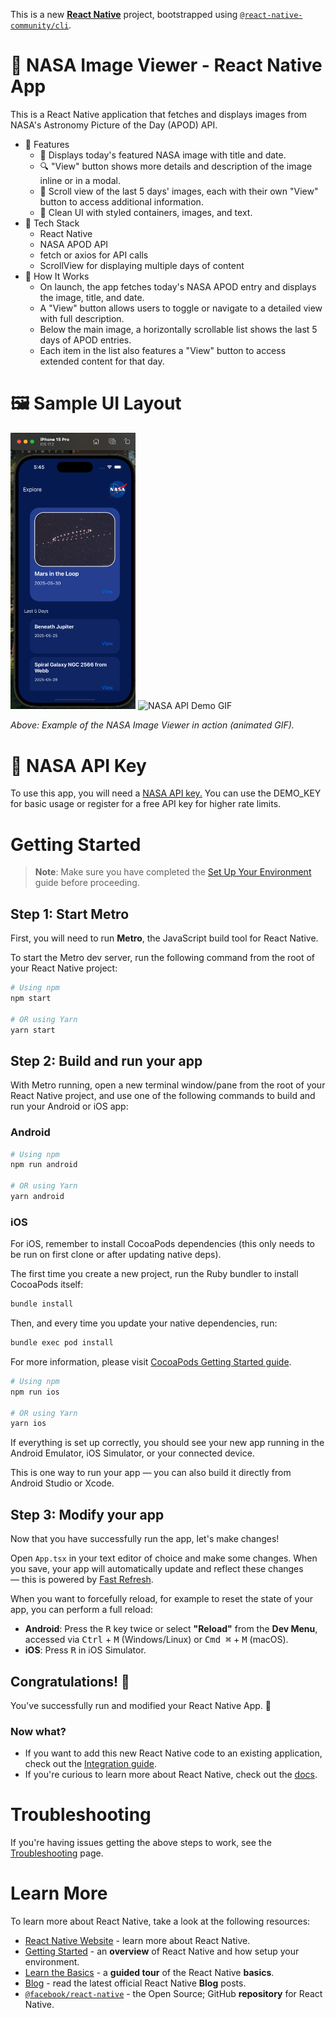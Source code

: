 This is a new [**React Native**](https://reactnative.dev) project, bootstrapped using [`@react-native-community/cli`](https://github.com/react-native-community/cli).

# 🌌 NASA Image Viewer - React Native App

This is a React Native application that fetches and displays images from NASA's Astronomy Picture of the Day (APOD) API.

- 📱 Features
  - 📸 Displays today's featured NASA image with title and date.
  - 🔍 "View" button shows more details and description of the image inline or in a modal.
  - 📆 Scroll view of the last 5 days' images, each with their own "View" button to access additional information.
  - 🎨 Clean UI with styled containers, images, and text.
- 🚀 Tech Stack
  - React Native
  - NASA APOD API
  - fetch or axios for API calls
  - ScrollView for displaying multiple days of content
- 🧠 How It Works
  - On launch, the app fetches today's NASA APOD entry and displays the image, title, and date.
  - A "View" button allows users to toggle or navigate to a detailed view with full description.
  - Below the main image, a horizontally scrollable list shows the last 5 days of APOD entries.
  - Each item in the list also features a "View" button to access extended content for that day.

# 🖼️ Sample UI Layout

<img src="src/assets/nasa-ios.png" width="200">
<img src="src/assets/20-06-25-nasa-api.gif" width="200" alt="NASA API Demo GIF">

*Above: Example of the NASA Image Viewer in action (animated GIF).*

# 🔑 NASA API Key
To use this app, you will need a <a href="https://api.nasa.gov">NASA API key.</a> You can use the DEMO_KEY for basic usage or register for a free API key for higher rate limits.

# Getting Started

> **Note**: Make sure you have completed the [Set Up Your Environment](https://reactnative.dev/docs/set-up-your-environment) guide before proceeding.

## Step 1: Start Metro

First, you will need to run **Metro**, the JavaScript build tool for React Native.

To start the Metro dev server, run the following command from the root of your React Native project:

```sh
# Using npm
npm start

# OR using Yarn
yarn start
```

## Step 2: Build and run your app

With Metro running, open a new terminal window/pane from the root of your React Native project, and use one of the following commands to build and run your Android or iOS app:

### Android

```sh
# Using npm
npm run android

# OR using Yarn
yarn android
```

### iOS

For iOS, remember to install CocoaPods dependencies (this only needs to be run on first clone or after updating native deps).

The first time you create a new project, run the Ruby bundler to install CocoaPods itself:

```sh
bundle install
```

Then, and every time you update your native dependencies, run:

```sh
bundle exec pod install
```

For more information, please visit [CocoaPods Getting Started guide](https://guides.cocoapods.org/using/getting-started.html).

```sh
# Using npm
npm run ios

# OR using Yarn
yarn ios
```

If everything is set up correctly, you should see your new app running in the Android Emulator, iOS Simulator, or your connected device.

This is one way to run your app — you can also build it directly from Android Studio or Xcode.

## Step 3: Modify your app

Now that you have successfully run the app, let's make changes!

Open `App.tsx` in your text editor of choice and make some changes. When you save, your app will automatically update and reflect these changes — this is powered by [Fast Refresh](https://reactnative.dev/docs/fast-refresh).

When you want to forcefully reload, for example to reset the state of your app, you can perform a full reload:

- **Android**: Press the <kbd>R</kbd> key twice or select **"Reload"** from the **Dev Menu**, accessed via <kbd>Ctrl</kbd> + <kbd>M</kbd> (Windows/Linux) or <kbd>Cmd ⌘</kbd> + <kbd>M</kbd> (macOS).
- **iOS**: Press <kbd>R</kbd> in iOS Simulator.

## Congratulations! :tada:

You've successfully run and modified your React Native App. :partying_face:

### Now what?

- If you want to add this new React Native code to an existing application, check out the [Integration guide](https://reactnative.dev/docs/integration-with-existing-apps).
- If you're curious to learn more about React Native, check out the [docs](https://reactnative.dev/docs/getting-started).

# Troubleshooting

If you're having issues getting the above steps to work, see the [Troubleshooting](https://reactnative.dev/docs/troubleshooting) page.

# Learn More

To learn more about React Native, take a look at the following resources:

- [React Native Website](https://reactnative.dev) - learn more about React Native.
- [Getting Started](https://reactnative.dev/docs/environment-setup) - an **overview** of React Native and how setup your environment.
- [Learn the Basics](https://reactnative.dev/docs/getting-started) - a **guided tour** of the React Native **basics**.
- [Blog](https://reactnative.dev/blog) - read the latest official React Native **Blog** posts.
- [`@facebook/react-native`](https://github.com/facebook/react-native) - the Open Source; GitHub **repository** for React Native.
